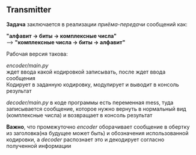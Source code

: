 ## Transmitter

__Задача__ заключается в реализации _приёма-передачи_ сообщений как:          

__"алфавит -> биты -> комплексные числа"__           
--> __"комплексные числа -> биты -> алфавит"__       

Рабочая версия такова:      

_encoder/main.py_       
ждет ввода какой кодировкой записывать, после ждет ввода сообщения      
Кодирует в заданную кодировку, модулирует и выводит в консоль результат

_decoder/main.py_
в коде программы есть переменная mess, туда записывается сообщение, которое нужно вернуть в нормальный вид (комплексные числа) и возвращает в консоль результат         

__Важно__, что промежуточно _encoder_ оборачивает сообщение в обертку из заголовка(на будущее может быть) и обозначения использованной кодировки, а _decoder_ распознает это и декодирует согласно полученной информации
